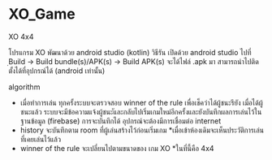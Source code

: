 # XO_Game
XO 4x4


โปรแกรม XO พัฒนาด้วย android studio (kotlin) 
วิธีรัน
เปิดด้วย android studio ไปที่ ฺBuild -> Build bundle(s)/APK(s) -> Build APK(s)
จะได้ไฟล์ .apk มา สามารถนำไปติดตั้งได้ที่อุปกรณ์ได้ (android เท่านั้น)

algorithm
- เมื่อทำการเล่น ทุกครั้งระบบจะตรวจสอบ winner of the rule เพื่อเช็คว่าได้ผู้ชนะรึยัง เมื่อได้ผู้ชนะแล้ว ระบบจะมีข้อความแจ้งผู้ชนะัและกลับไปเริ่มเกมใหม่อีกครั้งและยังบันทึกผลการเล่นไว้ในฐานข้อมูล (firebase) การจะบันทึกได้  อุปกรณ์จะต้องมีการเชื่อมต่อ internet
- history จะบันทึกตาม room ที่ผู้เล่นสร้างไว้ก่อนเริ่มเกม *เมื่อเข้าห้องเดิมจะเห็นประวัติการเล่นที่เคยเล่นไว้แล้ว
- winner of the rule จะเปลี่ยนไปตามขนาดของ เกม XO *ในที่นี้คือ 4x4
